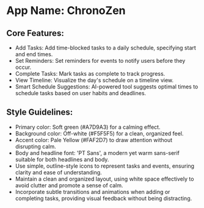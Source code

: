 # **App Name**: ChronoZen

## Core Features:

- Add Tasks: Add time-blocked tasks to a daily schedule, specifying start and end times.
- Set Reminders: Set reminders for events to notify users before they occur.
- Complete Tasks: Mark tasks as complete to track progress.
- View Timeline: Visualize the day's schedule on a timeline view.
- Smart Schedule Suggestions: AI-powered tool suggests optimal times to schedule tasks based on user habits and deadlines.

## Style Guidelines:

- Primary color: Soft green (#A7D9A3) for a calming effect.
- Background color: Off-white (#F5F5F5) for a clean, organized feel.
- Accent color: Pale Yellow (#FAF2D7) to draw attention without disrupting calm.
- Body and headline font: 'PT Sans', a modern yet warm sans-serif suitable for both headlines and body.
- Use simple, outline-style icons to represent tasks and events, ensuring clarity and ease of understanding.
- Maintain a clean and organized layout, using white space effectively to avoid clutter and promote a sense of calm.
- Incorporate subtle transitions and animations when adding or completing tasks, providing visual feedback without being distracting.